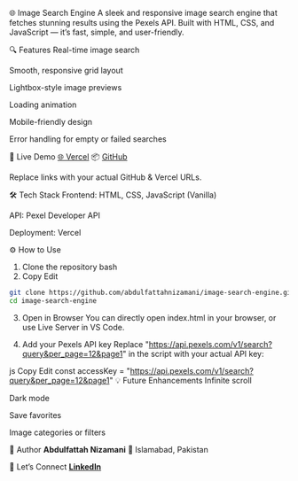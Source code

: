 🌐 Image Search Engine
A sleek and responsive image search engine that fetches stunning results using the Pexels API. Built with HTML, CSS, and JavaScript — it’s fast, simple, and user-friendly.

<!-- Replace with actual image path if available -->

🔍 Features
Real-time image search

Smooth, responsive grid layout

Lightbox-style image previews

Loading animation

Mobile-friendly design

Error handling for empty or failed searches

🚀 Live Demo
[🌐 Vercel](https://image-search-engine-smoky.vercel.app/)
📦 [GitHub](https://github.com/abdulfattahnizamani/image-search-engine.git)

Replace links with your actual GitHub & Vercel URLs.

🛠️ Tech Stack
Frontend: HTML, CSS, JavaScript (Vanilla)

API: Pexel Developer API

Deployment: Vercel


⚙️ How to Use
1. Clone the repository
bash
2. Copy
Edit
```bash
git clone https://github.com/abdulfattahnizamani/image-search-engine.git
cd image-search-engine
```
3. Open in Browser
You can directly open index.html in your browser, or use Live Server in VS Code.

4. Add your Pexels API key
Replace "https://api.pexels.com/v1/search?query&per_page=12&page1" in the script with your actual API key:

js
Copy
Edit
const accessKey = "https://api.pexels.com/v1/search?query&per_page=12&page1"
💡 Future Enhancements
Infinite scroll

Dark mode

Save favorites

Image categories or filters

📍 Author
**Abdulfattah Nizamani**
📍 Islamabad, Pakistan

🔗 Let’s Connect
**[LinkedIn](linkedin.com/in/fattahniz)**

